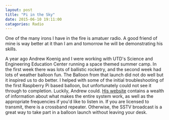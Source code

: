 ```yaml
---
layout: post
title: "Pi in the Sky"
date: 2015-06-10 19:11:00
catagories: Radio
---
```

One of the many irons I have in the fire is amatuer radio.  A good friend of mine is way better at it than I am and tomorrow he will be demonstrating his skills.

A year ago Andrew Koenig and I were working with UTD's Science and Engineering Education Center running a space themed summer camp.  In the first week there was lots of ballistic rocketry, and the second week had lots of weather balloon fun.  The Balloon from that launch did not do well but it inspired us to do better.  I helped with some of the initial troubleshooting of the first Raspberry Pi based balloon, but unfortunately could not see it through to completion.  Luckily, Andrew could.  [His website](http://thathamkid.com) contains a wealth of information about what makes the entire system work, as well as the appropriate frequencies if you'd like to listen in.  If you are licensed to transmit, there is a crossband repeater.  Otherwise, the SSTV broadcast is a great way to take part in a balloon launch without leaving your desk.
